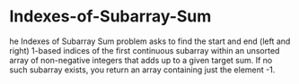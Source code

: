 # Indexes-of-Subarray-Sum
he Indexes of Subarray Sum problem asks to find the start and end (left and right) 1-based indices of the first continuous subarray within an unsorted array of non-negative integers that adds up to a given target sum. If no such subarray exists, you return an array containing just the element -1. 
